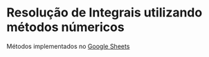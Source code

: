 # Resolução de Integrais utilizando métodos númericos

<p> Métodos implementados no <a href="https://docs.google.com/spreadsheets/d/1AmZf4z3Ig2_781TNmgFydVbFYDN9C9ERYUloeaGyBVg/edit?usp=sharing">Google Sheets</p>

